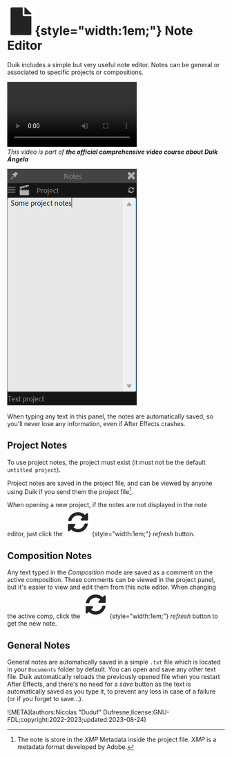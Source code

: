 # ![](../img/duik/icons/file.svg){style="width:1em;"} Note Editor

Duik includes a simple but very useful note editor. Notes can be general or associated to specific projects or compositions.

![RXLAB_VIDEO](https://rxlaboratory.org/wp-content/uploads/rx-videos/Duik17_B03_Notes__EN_720.mp4)  
*This video is part of __the official comprehensive video course about Duik Ángela__*

![](../img/duik/notes.png)

When typing any text in this panel, the notes are automatically saved, so you'll never lose any information, even if After Effects crashes.

## Project Notes

To use project notes, the project must exist (it must not be the default `untitled project`).

Project notes are saved in the project file, and can be viewed by anyone using Duik if you send them the project file[^xmp].

[^xmp]: The note is store in the *XMP* Metadata inside the project file. *XMP* is a metadata format developed by Adobe.

When opening a new project, if the notes are not displayed in the note editor, just click the ![](../img/duik/icons/update.svg){style="width:1em;"} *refresh* button.

## Composition Notes

Any text typed in the *Composition* mode are saved as a comment on the active composition. These comments can be viewed in the project panel, but it's easier to view and edit them from this note editor. When changing the active comp, click the ![](../img/duik/icons/update.svg){style="width:1em;"} *refresh* button to get the new note.

## General Notes

General notes are automatically saved in a simple `.txt` file which is located in your `Documents` folder by default. You can open and save any other text file. Duik automatically reloads the previously opened file when you restart After Effects, and there's no need for a *save* button as the text is automatically saved as you type it, to prevent any loss in case of a failure (or if you forget to save...).


![META](authors:Nicolas "Duduf" Dufresne;license:GNU-FDL;copyright:2022-2023;updated:2023-08-24)
